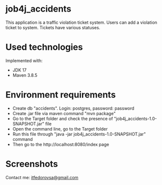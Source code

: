 # job4j_accidents

This application is a traffic violation ticket system.
Users can add a violation ticket to system.
Tickets have various statuses.

# Used technologies

Implemented with:
<ul>
 <li>JDK 17</li>
 <li>Maven 3.8.5</li>
</ul>

# Environment requirements

<ul>
 <li>Create db "accidents". Login: postgres, password: password</li>
 <li>Create .jar file via maven command "mvn package"</li>
 <li>Go to the Target folder and check the presence of "job4j_accidents-1.0-SNAPSHOT.jar" file</li>
 <li>Open the command line, go to the Target folder</li>
 <li>Run this file through "java -jar job4j_accidents-1.0-SNAPSHOT.jar" command</li>
 <li>Then go to the http://localhost:8080/index page</li>
</ul>

# Screenshots

Contact me: itfedorovsa@gmail.com

